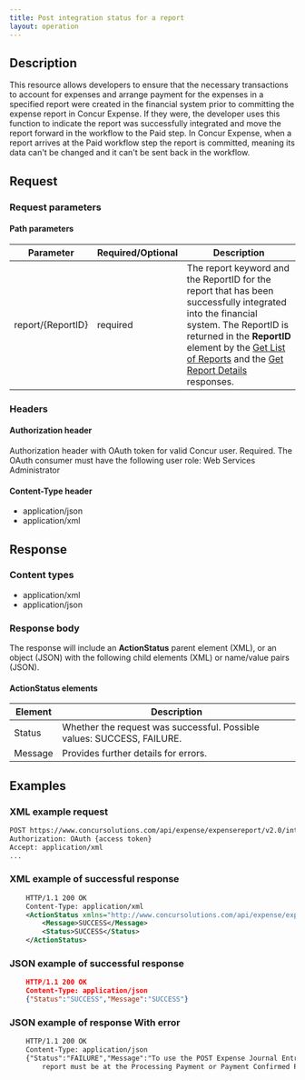 ```yaml
---
title: Post integration status for a report
layout: operation
---
```


## Description
This resource allows developers to ensure that the necessary transactions to account for expenses and arrange payment for the expenses in a specified report were created in the financial system prior to committing the expense report in Concur Expense. If they were, the developer uses this function to indicate the report was successfully integrated and move the report forward in the workflow to the Paid step. In Concur Expense, when a report arrives at the Paid workflow step the report is committed, meaning its data can't be changed and it can't be sent back in the workflow.

## Request

### Request parameters

#### Path parameters

| Parameter |Required/Optional| Description |
|-----------------|--------|-----------------------------|
| report/{ReportID} | required | The report keyword and the ReportID for the report that has been successfully integrated into the financial system. The ReportID is returned in the **ReportID** element by the [Get List of Reports][1] and the [Get Report Details][2] responses.

### Headers

#### Authorization header
Authorization header with OAuth token for valid Concur user. Required. The OAuth consumer must have the following user role: Web Services Administrator

#### Content-Type header
* application/json
* application/xml

## Response

### Content types

* application/xml
* application/json

### Response body

The response will include an **ActionStatus** parent element (XML), or an object (JSON) with the following child elements (XML) or name/value pairs (JSON).

#### ActionStatus elements

|Element | Description |
|--- | --- |
| Status | Whether the request was successful. Possible values: SUCCESS, FAILURE. |
| Message | Provides further details for errors. |

##  Examples

### XML example request

```xml
POST https://www.concursolutions.com/api/expense/expensereport/v2.0/integrationstatus/report/nx2WRNzp18$wjehk%wqEL6EDHRwi9r$paQS1UqyL6a454QitqQ HTTP/1.1
Authorization: OAuth {access token}
Accept: application/xml
...
```

### XML example of successful response

```xml
    HTTP/1.1 200 OK
    Content-Type: application/xml
    <ActionStatus xmlns="http://www.concursolutions.com/api/expense/expensereport/2011/03" xmlns:i="http://www.w3.org/2001/XMLSchema-instance">
        <Message>SUCCESS</Message>
        <Status>SUCCESS</Status>
    </ActionStatus>
```

###  JSON example of successful response

```json
    HTTP/1.1 200 OK
    Content-Type: application/json
    {"Status":"SUCCESS","Message":"SUCCESS"}
```

###  JSON example of response With error

```xml
    HTTP/1.1 200 OK
    Content-Type: application/json
    {"Status":"FAILURE","Message":"To use the POST Expense Journal Entry Job Key the
        report must be at the Processing Payment or Payment Confirmed Payment Status."}
```


[1]: https://developer.concur.com/node/487
[2]: https://developer.concur.com/node/487
[3]: https://developer.concur.com/reference/http-codes
